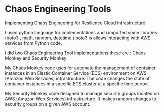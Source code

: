 # Chaos Engineering Tools
 Implementing Chaos Engineering for Resilience Cloud Infrastructure

I used python language for implementations and i imported some libraries (boto3 , math, random, datetime ) boto3 is  allows interacting with AWS services from Python code.

I did two Chaos Engineering Tool implementations these are : 
Chaos Monkey and Security Monkey

My Chaos Monkey code uses for  automate the management of container instances in an Elastic Container Service (ECS) environment on AWS (Amazon Web Services) infrastructure. The code changes the state of container instances in a specific ECS cluster at a specific time period.

My Security Monkey code designed to manage security groups located on AWS (Amazon Web Services) infrastructure. It makes random changes to security groups on a given AWS account.
